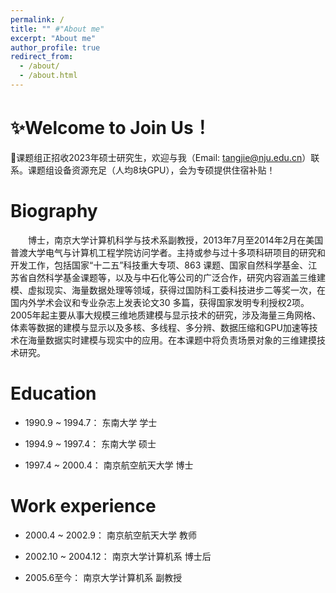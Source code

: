 ```yaml
---
permalink: /
title: "" #"About me"
excerpt: "About me"
author_profile: true
redirect_from: 
  - /about/
  - /about.html
---
```


✨Welcome to Join Us！
======
🐳课题组正招收2023年硕士研究生，欢迎与我（Email: tangjie@nju.edu.cn）联系。课题组设备资源充足（人均8块GPU），会为专硕提供住宿补贴！

Biography
======
&emsp;&emsp;博士，南京大学计算机科学与技术系副教授，2013年7月至2014年2月在美国普渡大学电气与计算机工程学院访问学者。主持或参与过十多项科研项目的研究和开发工作，包括国家“十二五”科技重大专项、863 课题、国家自然科学基金、江苏省自然科学基金课题等，以及与中石化等公司的广泛合作，研究内容涵盖三维建模、虚拟现实、海量数据处理等领域，获得过国防科工委科技进步二等奖一次，在国内外学术会议和专业杂志上发表论文30 多篇，获得国家发明专利授权2项。2005年起主要从事大规模三维地质建模与显示技术的研究，涉及海量三角网格、体素等数据的建模与显示以及多核、多线程、多分辨、数据压缩和GPU加速等技术在海量数据实时建模与现实中的应用。在本课题中将负责场景对象的三维建摸技术研究。

Education
======
* 1990.9 ~ 1994.7：    东南大学       学士

* 1994.9 ~ 1997.4：    东南大学       硕士

* 1997.4 ~ 2000.4： 南京航空航天大学   博士

Work experience
======
* 2000.4 ~ 2002.9：    南京航空航天大学     教师

* 2002.10 ~ 2004.12：   南京大学计算机系     博士后

* 2005.6至今：  南京大学计算机系     副教授



